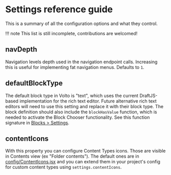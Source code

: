 # Settings reference guide

This is a summary of all the configuration options and what they control.

!!! note
This list is still incomplete, contributions are welcomed!

## navDepth

Navigation levels depth used in the navigation endpoint calls. Increasing this is useful
for implementing fat navigation menus. Defaults to `1`.

## defaultBlockType

The default block type in Volto is "text", which uses the current DraftJS-based implementation for the rich text editor. Future alternative rich text editors will need to use this setting and replace it with their block type. The block definition should also include the `blockHasValue` function, which is needed to activate the Block Chooser functionality. See this function signature in [Blocks > Settings](../blocks/settings.md).

## contentIcons

With this property you can configure Content Types icons.
Those are visible in Contents view (ex "Folder contents").
The default ones are in [config/ContentIcons.jsx](https://github.com/plone/volto/tree/master/src/config/ContentIcons.jsx) and you can extend them in your project's config for custom content types using `settings.contentIcons`.
